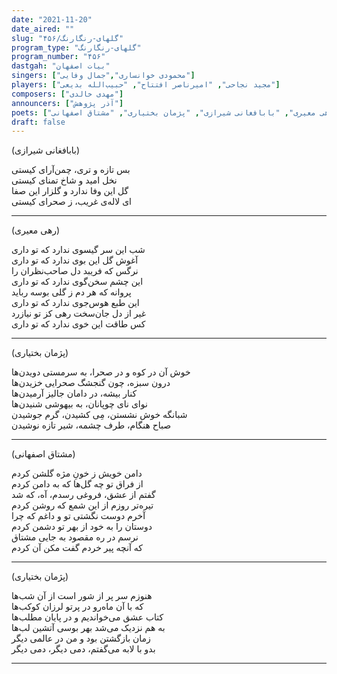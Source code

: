 ```yaml
---
date: "2021-11-20"
date_aired: ""
slug: "گلهای-رنگارنگ/۴۵۶"
program_type: "گلهای-رنگارنگ"
program_number: "۴۵۶"
dastgah: "بیات اصفهان"
singers: ["محمودی خوانساری","جمال وفایی"]
players: ["مجید نجاحی", "امیرناصر افتتاح", "حبیب‌الله بدیعی"]
composers: ["مهدی خالدی"]
announcers: ["آذر پژوهش"]
poets: ["رهی معیری", "بابافغانی شیرازی", "پژمان بختیاری", "مشتاق اصفهانی"]
draft: false
---
```


(بابافغانی شیرازی)  

بس تازه و تری، چمن‌آرای کیستی  
نخل امید و شاخ تمنای کیستی  
گل این وفا ندارد و گلزار این صفا  
ای لاله‌ی غریب، ز صحرای کیستی  

---  

(رهی معیری)  

شب این سر گیسوی ندارد که تو داری  
آغوش گل این بوی ندارد که تو داری  
نرگس که فریبد دل صاحب‌نظران را  
این چشم سخن‌گوی ندارد که تو داری  
پروانه که هر دم ز گلی بوسه رباید  
این طبع هوس‌جوی ندارد که تو داری  
غیر از دل جان‌سخت رهی کز تو نیازرد  
کس طاقت این خوی ندارد که تو داری  

---  

(پژمان بختیاری)  

خوش آن در کوه و در صحرا، به سرمستی دویدن‌ها  
درون سبزه، چون گنجشگ صحرایی خزیدن‌ها  
کنار بیشه، در دامان جالیز آرمیدن‌ها  
نوای نای چوپانان، به بیهوشی شنیدن‌ها  
شبانگه خوش نشستن، مِی كشیدن، گرم جوشیدن  
صباح هنگام، طرف چشمه، شیر تازه نوشیدن  

---  

(مشتاق اصفهانی)  

دامن خویش ز خونِ مژه گلشن کردم  
از فراق تو چه گل‌ها که به دامن کردم  
گفتم از عشق، فروغی رسدم، آه، که شد  
تیره‌تر روزم از این شمع که روشن کردم  
آخرم دوست نگشتی تو و داغم که چرا  
دوستان را به خود از بهر تو دشمن کردم  
نرسم در ره مقصود به جایی مشتاق  
که آنچه پیر خردم گفت مکن آن کردم  

---  

(پژمان بختیاری)  

هنوزم سر پر از شور است از آن شب‌ها  
كه با آن ماه‌رو در پرتو لرزان کوکب‌ها  
کتاب عشق می‌خواندیم و در پایان مطلب‌ها  
به هم نزدیک می‌شد بهر بوسی آتشین لب‌ها  
زمان بازگشتن بود و من در عالمی دیگر  
بدو با لابه می‌گفتم، دمی دیگر، دمی دیگر  

---

